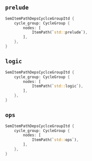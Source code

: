 ## `prelude`

```rust
SemItemPathDepsCyclceGroupItd {
    cycle_group: CycleGroup {
        nodes: [
            ItemPath(`std::prelude`),
        ],
    },
}
```

## `logic`

```rust
SemItemPathDepsCyclceGroupItd {
    cycle_group: CycleGroup {
        nodes: [
            ItemPath(`std::logic`),
        ],
    },
}
```

## `ops`

```rust
SemItemPathDepsCyclceGroupItd {
    cycle_group: CycleGroup {
        nodes: [
            ItemPath(`std::ops`),
        ],
    },
}
```
